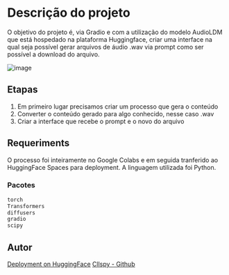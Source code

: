 # Descrição do projeto
O objetivo do projeto é, via Gradio e com a utilização do modelo AudioLDM que está hospedado na plataforma Huggingface, criar uma interface na qual seja possível gerar arquivos de áudio .wav via prompt como ser possível a download do arquivo.

![image](https://github.com/CllsPy/Generative_AI/assets/96326019/545e056c-b80b-4a2d-9b02-8d07a1e4f456)

## Etapas
1. Em primeiro lugar precisamos criar um processo que gera o conteúdo
2. Converter o conteúdo gerado para algo conhecido, nesse caso .wav
3. Criar a interface que recebe o prompt e o novo do arquivo

## Requeriments
O processo foi inteiramente no Google Colabs e em seguida tranferido ao HuggingFace Spaces para deployment. A linguagem utilizada foi Python.

### Pacotes

```python
torch
Transformers
diffusers
gradio
scipy
```

## Autor
[Deployment on HuggingFace](https://huggingface.co/spaces/CASLL/audio-maker)
[Cllspy - Github](https://github.com/CllsPy)
